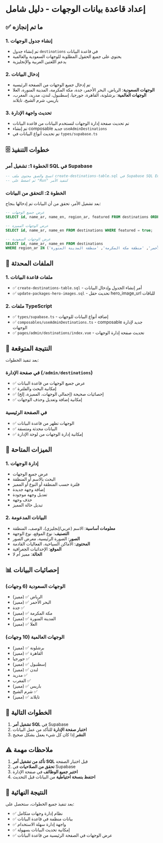 # إعداد قاعدة بيانات الوجهات - دليل شامل

## ✅ ما تم إنجازه

### 1. إنشاء جدول الوجهات
- تم إنشاء جدول `destinations` في قاعدة البيانات
- يحتوي على جميع الحقول المطلوبة للوجهات السعودية والعالمية
- يدعم اللغتين العربية والإنجليزية

### 2. إدخال البيانات
- تم إدخال جميع الوجهات من الصفحة الرئيسية
- **الوجهات السعودية**: الرياض، البحر الأحمر، جدة، مكة المكرمة، المدينة المنورة، العلا
- **الوجهات العالمية**: برشلونة، القاهرة، جورجيا، إسطنبول، لندن، مدريد، المغرب، باريس، شرم الشيخ، تايلاند

### 3. تحديث واجهة الإدارة
- تم تحديث صفحة إدارة الوجهات لتستخدم البيانات من قاعدة البيانات
- تم إنشاء composable جديد `useAdminDestinations`
- تم تحديث أنواع البيانات في `types/supabase.ts`

## 🗄️ خطوات التنفيذ

### الخطوة 1: تشغيل أمر SQL في Supabase

```sql
-- انسخ والصق محتوى ملف create-destinations-table.sql في Supabase SQL Editor
-- ثم اضغط على "Run" لتنفيذ الأمر
```

### الخطوة 2: التحقق من البيانات

بعد تشغيل الأمر، تحقق من أن البيانات تم إدخالها بنجاح:

```sql
-- عرض جميع الوجهات
SELECT id, name_ar, name_en, region_ar, featured FROM destinations ORDER BY featured DESC;

-- عرض الوجهات المميزة
SELECT id, name_ar, name_en FROM destinations WHERE featured = true;

-- عرض الوجهات السعودية
SELECT id, name_ar, name_en FROM destinations 
WHERE region_ar IN ('منطقة الرياض', 'منطقة البحر الأحمر', 'منطقة مكة المكرمة', 'منطقة المدينة المنورة');
```

## 📁 الملفات المحدثة

### 1. ملفات قاعدة البيانات
- ✅ `create-destinations-table.sql` - أمر إنشاء الجدول وإدخال البيانات
- ✅ `update-packages-hero-images.sql` - تحديث حقل hero_image_url للباقات

### 2. ملفات TypeScript
- ✅ `types/supabase.ts` - إضافة أنواع البيانات للوجهات
- ✅ `composables/useAdminDestinations.ts` - composable جديد لإدارة الوجهات
- ✅ `pages/admin/destinations/index.vue` - تحديث صفحة إدارة الوجهات

## 🎯 النتيجة المتوقعة

بعد تنفيذ الخطوات:

### في صفحة الإدارة (`/admin/destinations`)
- ✅ عرض جميع الوجهات من قاعدة البيانات
- ✅ إمكانية البحث والفلترة
- ✅ إحصائيات صحيحة (إجمالي الوجهات، المميزة، إلخ)
- ✅ إمكانية إضافة وتعديل وحذف الوجهات

### في الصفحة الرئيسية
- ✅ الوجهات تظهر من قاعدة البيانات
- ✅ البيانات محدثة ومتسقة
- ✅ إمكانية إدارة الوجهات من لوحة الإدارة

## 🔧 الميزات المتاحة

### 1. إدارة الوجهات
- عرض جميع الوجهات
- البحث بالاسم أو المنطقة
- فلترة حسب المنطقة أو النوع أو المميز
- إضافة وجهة جديدة
- تعديل وجهة موجودة
- حذف وجهة
- تبديل حالة المميز

### 2. البيانات المدعومة
- **معلومات أساسية**: الاسم (عربي/إنجليزي)، الوصف، المنطقة
- **التصنيف**: نوع الموقع، نوع الوجهة
- **الصور**: الصورة الرئيسية، معرض الصور
- **المحتوى**: الأماكن السياحية، الفعاليات القادمة
- **الموقع**: الإحداثيات الجغرافية
- **الحالة**: مميز أم لا

## 📊 إحصائيات البيانات

### الوجهات السعودية (6 وجهات)
- الرياض ✅ (مميز)
- البحر الأحمر ✅ (مميز)
- جدة ✅
- مكة المكرمة ✅ (مميز)
- المدينة المنورة ✅ (مميز)
- العلا ✅ (مميز)

### الوجهات العالمية (10 وجهات)
- برشلونة ✅ (مميز)
- القاهرة ✅ (مميز)
- جورجيا ✅
- إسطنبول ✅ (مميز)
- لندن ✅ (مميز)
- مدريد ✅
- المغرب ✅
- باريس ✅ (مميز)
- شرم الشيخ ✅
- تايلاند ✅ (مميز)

## 🚀 الخطوات التالية

1. **تشغيل أمر SQL** في Supabase
2. **اختبار صفحة الإدارة** للتأكد من عمل البيانات
3. **النشر** إذا كان كل شيء يعمل بشكل صحيح

## ⚠️ ملاحظات مهمة

1. **تأكد من تشغيل أمر SQL** قبل اختبار الصفحة
2. **تحقق من الصلاحيات** في Supabase
3. **اختبر جميع الوظائف** في صفحة الإدارة
4. **احتفظ بنسخة احتياطية** من البيانات قبل التحديث

## 🎉 النتيجة النهائية

بعد تنفيذ جميع الخطوات، ستحصل على:
- ✅ نظام إدارة وجهات متكامل
- ✅ بيانات منظمة في قاعدة البيانات
- ✅ واجهة إدارة سهلة الاستخدام
- ✅ إمكانية تحديث البيانات بسهولة
- ✅ عرض الوجهات في الصفحة الرئيسية من قاعدة البيانات
